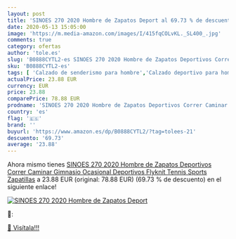 ```yaml
---
layout: post
title: 'SINOES 270 2020 Hombre de Zapatos Deport al 69.73 % de descuento'
date: 2020-05-13 15:05:00
image: 'https://m.media-amazon.com/images/I/415fqCOLvKL._SL400_.jpg'
comments: true
category: ofertas
author: 'tole.es'
slug: 'B0888CYTL2-es SINOES 270 2020 Hombre de Zapatos Deportivos Correr...'
sku: 'B0888CYTL2-es'
tags: [ 'Calzado de senderismo para hombre','Calzado deportivo para hombre','Chanclas y sandalias de piscina para hombre','Zapatillas de senderismo para hombre','Zapatillas y calzado deportivo para hombre','Zapatos','Zapatos para hombre','Zapatos y complementos','zapatos', ]
actualPrice: 23.88 EUR
currency: EUR
price: 23.88
comparePrice: 78.88 EUR
prodname: 'SINOES 270 2020 Hombre de Zapatos Deportivos Correr Caminar Gimnasio Ocasional Deportivos Flyknit Tennis Sports Zapatillas'
country: 'es'
flag: '🇪🇸'
brand: ''
buyurl: 'https://www.amazon.es/dp/B0888CYTL2/?tag=tolees-21'
descuento: '69.73'
average: '23.88'
---
```


Ahora mismo tienes [SINOES 270 2020 Hombre de Zapatos Deportivos Correr Caminar Gimnasio Ocasional Deportivos Flyknit Tennis Sports Zapatillas](https://www.amazon.es/dp/B0888CYTL2/?tag=tolees-21) a 23.88 EUR (original: 78.88 EUR) (69.73 %  de descuento) en el siguiente enlace!

[![SINOES 270 2020 Hombre de Zapatos Deport](https://m.media-amazon.com/images/I/415fqCOLvKL._SL400_.jpg)](https://www.amazon.es/dp/B0888CYTL2/?tag=tolees-21)

🔎:


[🛒 Visítala!!!](https://www.amazon.es/dp/B0888CYTL2/?tag=tolees-21)
